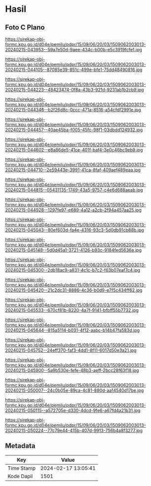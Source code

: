 # Hasil

## Foto C Plano

https://sirekap-obj-formc.kpu.go.id/d04e/pemilu/pdpr/15/09/06/20/03/1509062003013-20240215-043953--59a7e50d-9aee-434c-b00b-e5c3919fcfe1.jpg

https://sirekap-obj-formc.kpu.go.id/d04e/pemilu/pdpr/15/09/06/20/03/1509062003013-20240215-044105--87085e39-851c-499e-bfe1-75dd48490816.jpg

https://sirekap-obj-formc.kpu.go.id/d04e/pemilu/pdpr/15/09/06/20/03/1509062003013-20240215-044223--48423474-0f8a-43b3-921d-9231ab1b2cb9.jpg

https://sirekap-obj-formc.kpu.go.id/d04e/pemilu/pdpr/15/09/06/20/03/1509062003013-20240215-044346--b2f26d8c-0ccc-471a-8516-a54cfdf2991e.jpg

https://sirekap-obj-formc.kpu.go.id/d04e/pemilu/pdpr/15/09/06/20/03/1509062003013-20240215-044457--40ae45ba-f005-45fc-98f1-03dbdd124932.jpg

https://sirekap-obj-formc.kpu.go.id/d04e/pemilu/pdpr/15/09/06/20/03/1509062003013-20240215-044602--e8a86de5-41ce-401f-baf4-3e0c46bc9eb9.jpg

https://sirekap-obj-formc.kpu.go.id/d04e/pemilu/pdpr/15/09/06/20/03/1509062003013-20240215-044710--2e59443e-3991-41ca-8faf-409aef489eaa.jpg

https://sirekap-obj-formc.kpu.go.id/d04e/pemilu/pdpr/15/09/06/20/03/1509062003013-20240215-044815--05431135-1749-43a5-9757-c4e6d688aeab.jpg

https://sirekap-obj-formc.kpu.go.id/d04e/pemilu/pdpr/15/09/06/20/03/1509062003013-20240215-044928--1297fe97-e689-4a12-a2cb-2f94a457aa25.jpg

https://sirekap-obj-formc.kpu.go.id/d04e/pemilu/pdpr/15/09/06/20/03/1509062003013-20240215-045043--80ef603d-fa4e-4316-93c3-5d0db91cb88b.jpg

https://sirekap-obj-formc.kpu.go.id/d04e/pemilu/pdpr/15/09/06/20/03/1509062003013-20240215-045148--5d0d45a1-3721-4126-b93c-9184fed5636a.jpg

https://sirekap-obj-formc.kpu.go.id/d04e/pemilu/pdpr/15/09/06/20/03/1509062003013-20240215-045300--2db18ac9-a831-4c1c-b7c2-f63b07eaf7c4.jpg

https://sirekap-obj-formc.kpu.go.id/d04e/pemilu/pdpr/15/09/06/20/03/1509062003013-20240215-045420--21c2dc31-8886-4c36-b0d9-e7f5c434ff62.jpg

https://sirekap-obj-formc.kpu.go.id/d04e/pemilu/pdpr/15/09/06/20/03/1509062003013-20240215-045533--670cf81b-8220-4a7f-9141-bfbff55b7732.jpg

https://sirekap-obj-formc.kpu.go.id/d04e/pemilu/pdpr/15/09/06/20/03/1509062003013-20240215-045644--815a5114-b031-4f12-aabc-b14b47fa583d.jpg

https://sirekap-obj-formc.kpu.go.id/d04e/pemilu/pdpr/15/09/06/20/03/1509062003013-20240215-045752--24eff370-faf3-4dd1-8f11-6017d50e3a21.jpg

https://sirekap-obj-formc.kpu.go.id/d04e/pemilu/pdpr/15/09/06/20/03/1509062003013-20240215-045900--5a9b530e-fefe-48b3-aeff-2bcc28f63f18.jpg

https://sirekap-obj-formc.kpu.go.id/d04e/pemilu/pdpr/15/09/06/20/03/1509062003013-20240215-050007--24c0b05e-89ca-4c81-880d-aa14540d17be.jpg

https://sirekap-obj-formc.kpu.go.id/d04e/pemilu/pdpr/15/09/06/20/03/1509062003013-20240215-050115--a572705e-d330-4dcd-9fe6-a67fd4a21b31.jpg

https://sirekap-obj-formc.kpu.go.id/d04e/pemilu/pdpr/15/09/06/20/03/1509062003013-20240215-050224--77c79e44-415b-407d-9913-756b4a8f3277.jpg


## Metadata

| Key        | Value               |
| ---------- | ------------------- |
| Time Stamp | 2024-02-17 13:05:41 |
| Kode Dapil | 1501                |




